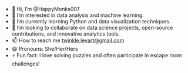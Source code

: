 - 👋 Hi, I’m @HappyMonks007
- 👀 I’m interested in data analysis and machine learning.
- 🌱 I’m currently learning Python and data visualization techniques.
- 💞️ I’m looking to collaborate on data science projects, open-source contributions, and innovative analytics tools.
- 📫 How to reach me twinkle.levart@gmail.com
- 😄 Pronouns: She/Her/Hers
- ⚡ Fun fact: I love solving puzzles and often participate in escape room challenges!

<!---
HappyMonks007/HappyMonks007 is a ✨ special ✨ repository because its `README.md` (this file) appears on your GitHub profile.
You can click the Preview link to take a look at your changes.
--->
